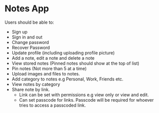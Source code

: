 # Notes App

Users should be able to:
- Sign up
- Sign in and out
- Change password
- Recover Password
- Update profile (including uploading profile picture)
- Add a note, edit a note and delete a note
- View stored notes (Pinned notes should show at the top of list)
- Pin notes (Not more than 5 at a time)
- Upload images and files to notes.
- Add category to notes e.g Personal, Work, Friends etc.
- View notes by category
- Share note by link. 
    - Link can be set with permissions e.g view only or view and edit.
    - Can set passcode for links. Passcode will be required for whoever tries to access a passcoded link.